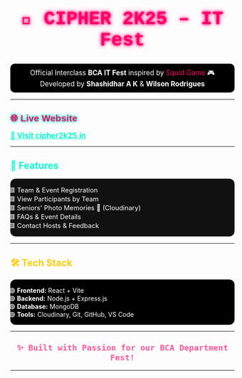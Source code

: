<h1 align="center" style="font-family: 'Courier New', monospace; color:#ff0066; font-size: 3em; animation: pulse 1.5s infinite;">
  🦑 CIPHER 2K25 – IT Fest
</h1>

<p align="center" style="color: white; background:#000; padding:10px; border-radius:10px; font-size:1.1em;">
  Official Interclass <b>BCA IT Fest</b> inspired by <span style="color:#ff0066;">Squid Game</span> 🎮 <br>
  Developed by <b>Shashidhar A K</b> & <b>Wilson Rodrigues</b>
</p>

---

<h2 style="color:#ff0066; font-family:Arial; animation: glow 2s ease-in-out infinite alternate;">
  🌐 Live Website
</h2>
<p><a href="https://cipher2k25.in" style="color:#00ffcc; font-weight:bold; font-size:1.2em;">🔗 Visit cipher2k25.in</a></p>

---

<h2 style="color:#00ffcc;">🚀 Features</h2>

<ul style="list-style: '🟥 '; color:white; background:#111; padding:15px; border-radius:12px; font-size:1.05em;">
  <li>Team & Event Registration</li>
  <li>View Participants by Team</li>
  <li>Seniors' Photo Memories 📸 (Cloudinary)</li>
  <li>FAQs & Event Details</li>
  <li>Contact Hosts & Feedback</li>
</ul>

---

<h2 style="color:#ffcc00;">🛠 Tech Stack</h2>

<ul style="list-style: '🟢 '; color:white; background:#000; padding:15px; border-radius:12px;">
  <li><b>Frontend:</b> React + Vite</li>
  <li><b>Backend:</b> Node.js + Express.js</li>
  <li><b>Database:</b> MongoDB</li>
  <li><b>Tools:</b> Cloudinary, Git, GitHub, VS Code</li>
</ul>

---

<h3 align="center" style="color:#ff0066; font-family:monospace; font-size:1.3em; animation: blink 1.2s infinite;">
  ✨ Built with Passion for our BCA Department Fest!
</h3>

---

<!-- Animations -->
<style>
@keyframes pulse {
  0% { text-shadow: 0 0 5px #ff0066, 0 0 10px #ff3399; }
  50% { text-shadow: 0 0 20px #ff0066, 0 0 30px #ff3399; }
  100% { text-shadow: 0 0 5px #ff0066, 0 0 10px #ff3399; }
}
@keyframes glow {
  from { text-shadow: 0 0 5px #00ffcc, 0 0 10px #00ffcc; }
  to { text-shadow: 0 0 20px #00ffcc, 0 0 30px #00ffcc; }
}
@keyframes blink {
  0%, 50%, 100% { opacity: 1; }
  25%, 75% { opacity: 0; }
}
</style>
